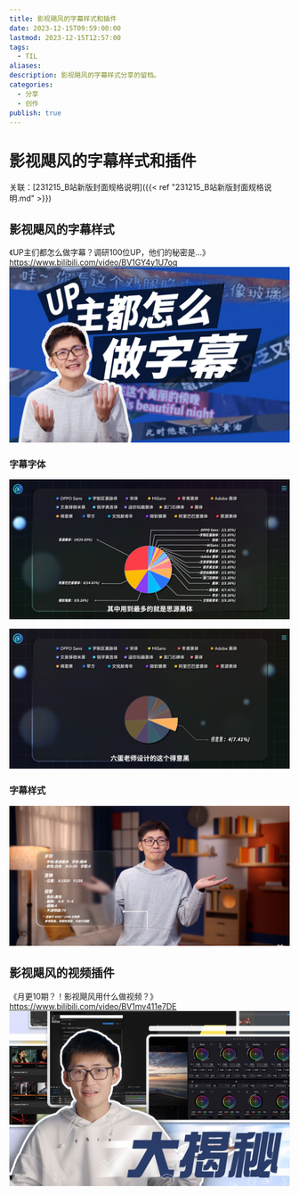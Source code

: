 ```yaml
---  
title: 影视飓风的字幕样式和插件  
date: 2023-12-15T09:59:00:00  
lastmod: 2023-12-15T12:57:00  
tags:  
  - TIL  
aliases:   
description: 影视飓风的字幕样式分享的留档。  
categories:  
  - 分享  
  - 创作  
publish: true  
---  
```

  
# 影视飓风的字幕样式和插件  
  
关联：[231215_B站新版封面规格说明]({{< ref "231215_B站新版封面规格说明.md" >}})  
  
## 影视飓风的字幕样式  
《UP主们都怎么做字幕？调研100位UP，他们的秘密是...》  
https://www.bilibili.com/video/BV1GY4y1U7oq  
![](Assets/Pasted-image-20231215100643.png)  
  
### 字幕字体  
![](Assets/Pasted-image-20231215101020.png)  
  
![](Assets/Pasted-image-20231215101004.png)  
  
### 字幕样式  
![](Assets/Pasted-image-20231215101330.png)  
  
  
  
## 影视飓风的视频插件  
《月更10期？！影视飓风用什么做视频？》  
https://www.bilibili.com/video/BV1mv411e7DE  
![](Assets/Pasted-image-20231215100437.png)  
